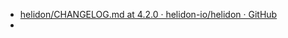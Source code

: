 - [helidon/CHANGELOG.md at 4.2.0 · helidon-io/helidon · GitHub](https://github.com/helidon-io/helidon/blob/4.2.0/CHANGELOG.md)
-